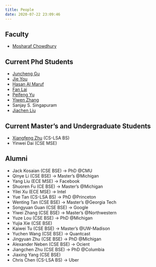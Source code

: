 ```yaml
---
title: People
date: 2020-07-22 23:09:46
---
```


## Faculty

* [Mosharaf Chowdhury](https://www.mosharaf.com/)

## Current Phd Students

* [Juncheng Gu](https://web.eecs.umich.edu/~jcgu/)
* [Jie You](https://web.eecs.umich.edu/~jieyou/)
* [Hasan Al Maruf](https://web.eecs.umich.edu/~hasanal/)
* [Fan Lai](http://www-personal.umich.edu/~fanlai/)
* [Peifeng Yu](https://unlimitedcodeworks.xyz/)
* [Yiwen Zhang](https://web.eecs.umich.edu/~yiwenzhg/)
* Sanjay S. Singapuram
* [Jiachen Liu](http://www-personal.umich.edu/~amberljc/)

## Current Master’s and Undergraduate Students
* [Xiangfeng Zhu](https://xzhu27.me/) (CS-LSA BS)
* Yinwei Dai (CSE MSE)

## Alumni
* Jack Kosaian (CSE BSE) → PhD @CMU
* Qinye Li (CSE BSE) → Master’s @Michigan
* Yang Liu (ECE MSE) → Facebook
* Shuoren Fu (CE BSE) → Master’s @Michigan
* Yilei Xu (ECE MSE) → Intel
* Yue Tan (CS-LSA BS) → PhD @Princeton
* Wenting Tan (CSE BSE) → Master’s @Georgia Tech
* Songyuan Guan (CSE BSE) → Google
* Yiwei Zhang (CSE BSE) → Master’s @Northwestern
* Yuze Lou (CSE BSE) → PhD @Michigan
* Yujia Xie (CSE BSE)
* Kaiwei Tu (CSE BSE) → Master’s @UW-Madison
* Yuchen Wang (CSE BSE) → Quantcast
* Jingyuan Zhu (CSE BSE) → PhD @Michigan
* Alexander Neben (CSE BSE) → Ocient
* Jiangchen Zhu (CSE BSE) → PhD @Columbia
* Jiaxing Yang (CSE BSE)
* Chris Chen (CS-LSA BS) → Uber
